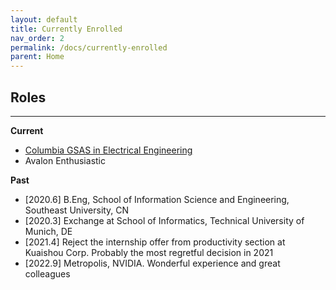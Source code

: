 ```yaml
---
layout: default
title: Currently Enrolled
nav_order: 2
permalink: /docs/currently-enrolled
parent: Home
---
```


## Roles

----------
**Current**

* [Columbia GSAS in Electrical Engineering](https://www.ee.columbia.edu/)
* Avalon Enthusiastic

**Past**
* \[2020.6\] B.Eng, School of Information Science and Engineering, Southeast University, CN
* \[2020.3\] Exchange at School of Informatics, Technical University of Munich, DE
* \[2021.4\] Reject the internship offer from productivity section at Kuaishou Corp. Probably the most regretful decision in 2021
* \[2022.9\] Metropolis, NVIDIA. Wonderful experience and great colleagues
